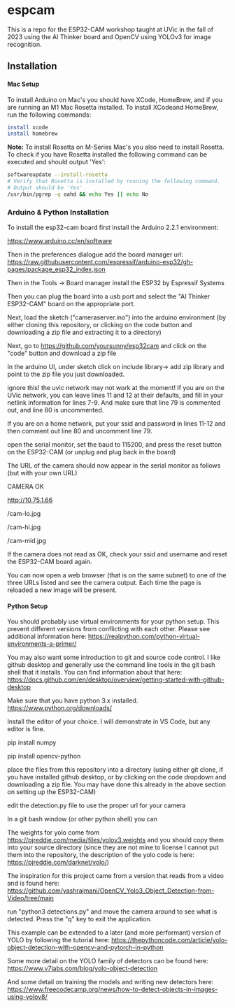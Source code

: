 # espcam
This is a repo for the ESP32-CAM workshop taught at UVic in the fall of 2023 using the AI Thinker board and OpenCV using YOLOv3 for image recognition.

## Installation

#### Mac Setup

To install Arduino on Mac's you should have XCode, HomeBrew, and if you are running an M1 Mac Rosetta installed. To install XCodeand HomeBrew, run the following commands:

```bash
install xcode
install homebrew
```

**Note:** To install Rosetta on M-Series Mac's you also need to install Rosetta. To check if you have Rosetta installed the following command can be executed and should output 'Yes':

```bash
softwareupdate --install-rosetta
# Verify that Rosetta is installed by running the following command.
# Output should be 'Yes'
/usr/bin/pgrep -q oahd && echo Yes || echo No
```

### Arduino & Python Installation

To install the esp32-cam board first install the Arduino 2.2.1 environment:


https://www.arduino.cc/en/software

Then in the preferences dialogue add the board manager url: https://raw.githubusercontent.com/espressif/arduino-esp32/gh-pages/package_esp32_index.json

Then in the Tools -> Board manager install the ESP32 by Espressif Systems

Then you can plug the board into a usb port and select the "AI Thinker ESP32-CAM" board on the appropriate port.

Next, load the sketch ("cameraserver.ino") into the arduino environment (by either cloning this repository, or clicking on the code button and downloading a zip file and extracting it to a directory)

Next, go to https://github.com/yoursunny/esp32cam and click on the "code" button and download a zip file

In the arduino UI, under sketch click on include library-> add zip library and point to the zip file you just downloaded.

ignore this! the uvic network may not work at the moment! If you are on the UVic network, you can leave lines 11 and 12 at their defaults, and fill in your netlink information for lines 7-9. And make sure that line 79 is commented out, and line 80 is uncommented.

If you are on a home network, put your ssid and password in lines 11-12 and then comment out line 80 and uncomment line 79.

open the serial monitor, set the baud to 115200, and press the reset button on the ESP32-CAM (or unplug and plug back in the board)

The URL of the camera should now appear in the serial monitor as follows (but with your own URL)

CAMERA OK

http://10.75.1.66

  /cam-lo.jpg

  /cam-hi.jpg

  /cam-mid.jpg

  If the camera does not read as OK, check your ssid and username and reset the ESP32-CAM board again.

  You can now open a web browser (that is on the same subnet) to one of the three URLs listed and see the camera output. Each time the page is reloaded a new image will be present.

#### Python Setup

You should probably use virtual environments for your python setup. This prevent different versions from conflicting with each other. Please see additional information here: https://realpython.com/python-virtual-environments-a-primer/

You may also want some introduction to git and source code control. I like github desktop and generally use the command line tools in the git bash shell that it installs. You can find information about that here: https://docs.github.com/en/desktop/overview/getting-started-with-github-desktop

Make sure that you have python 3.x installed. https://www.python.org/downloads/

Install the editor of your choice. I will demonstrate in VS Code, but any editor is fine.

pip install numpy

pip install opencv-python

place the files from this repository into a directory (using either git clone, if you have installed github desktop, or by clicking on the code dropdown and downloading a zip file. You may have done this already in the above section on setting up the ESP32-CAM)

edit the detection.py file to use the proper url for your camera

In a git bash window (or other python shell) you can 

The weights for yolo come from https://pjreddie.com/media/files/yolov3.weights and you should copy them into your source directory (since they are not mine to license I cannot put them into the repository, the description of the yolo code is here: https://pjreddie.com/darknet/yolo/)

The inspiration for this project came from a version that reads from a video and is found here: https://github.com/yashrajmani/OpenCV_Yolo3_Object_Detection-from-Video/tree/main

run "python3 detections.py" and move the camera around to see what is detected. Press the "q" key to exit the application.

This example can be extended to a later (and more performant) version of YOLO by following the tutorial here: https://thepythoncode.com/article/yolo-object-detection-with-opencv-and-pytorch-in-python

Some more detail on the YOLO family of detectors can be found here: https://www.v7labs.com/blog/yolo-object-detection

And some detail on training the models and writing new detectors here: https://www.freecodecamp.org/news/how-to-detect-objects-in-images-using-yolov8/

